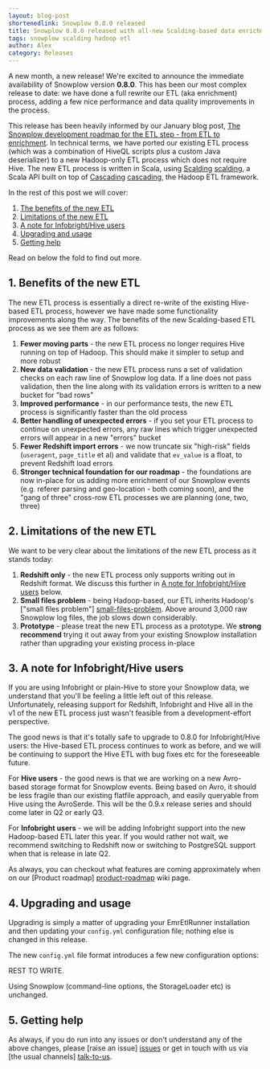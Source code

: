 ```yaml
---
layout: blog-post
shortenedlink: Snowplow 0.8.0 released
title: Snowplow 0.8.0 released with all-new Scalding-based data enrichment
tags: snowplow scalding hadoop etl
author: Alex
category: Releases
---
```


A new month, a new release! We're excited to announce the immediate availability of Snowplow version **0.8.0**. This has been our most complex release to date: we have done a full rewrite our ETL (aka enrichment) process, adding a few nice performance and data quality improvements in the process.

This release has been heavily informed by our January blog post, [The Snowplow development roadmap for the ETL step - from ETL to enrichment](/blog/2013/01/09/from-etl-to-enrichment/#scalding). In technical terms, we have ported our existing ETL process (which was a combination of HiveQL scripts plus a custom Java deserializer) to a new Hadoop-only ETL process which does not require Hive. The new ETL process is written in Scala, using [Scalding] [scalding], a Scala API built on top of [Cascading] [cascading], the Hadoop ETL framework.

In the rest of this post we will cover:

1. [The benefits of the new ETL](#benefits)
2. [Limitations of the new ETL](#limitations)
3. [A note for Infobright/Hive users](#infobright-hive-note)
4. [Upgrading and usage](#upgrading-usage)
5. [Getting help](#help)

Read on below the fold to find out more.

<!--more-->

<h2><a name="benefits">1. Benefits of the new ETL</a></h2>

The new ETL process is essentially a direct re-write of the existing Hive-based ETL process, however we have made some functionality improvements along the way. The benefits of the new Scalding-based ETL process as we see them are as follows:

1. **Fewer moving parts** - the new ETL process no longer requires Hive running on top of Hadoop. This should make it simpler to setup and more robust
2. **New data validation** - the new ETL process runs a set of validation checks on each raw line of Snowplow log data. If a line does not pass validation, then the line along with its validation errors is written to a new bucket for "bad rows"
3. **Improved performance** - in our performance tests, the new ETL process is significantly faster than the old process
4. **Better handling of unexpected errors** - if you set your ETL process to continue on unexpected errors, any raw lines which trigger unexpected errors will appear in a new "errors" bucket
5. **Fewer Redshift import errors** - we now truncate six "high-risk" fields (`useragent`, `page_title` et al) and validate that `ev_value` is a float, to prevent Redshift load errors
6. **Stronger technical foundation for our roadmap** - the foundations are now in-place for us adding more enrichment of our Snowplow events (e.g. referer parsing and geo-location - both coming soon), and the "gang of three" cross-row ETL processes we are planning (one, two, three)

<h2><a name="limitations">2. Limitations of the new ETL</a></h2>

We want to be very clear about the limitations of the new ETL process as it stands today:

1. **Redshift only** - the new ETL process only supports writing out in Redshift format. We discuss this further in [A note for Infobright/Hive users](#infobright-hive-note) below.
2. **Small files problem** - being Hadoop-based, our ETL inherits Hadoop's ["small files problem"] [small-files-problem]. Above around 3,000 raw Snowplow log files, the job slows down considerably.
3. **Prototype** - please treat the new ETL process as a prototype. We **strong recommend** trying it out away from your existing Snowplow installation rather than upgrading your existing process in-place

<h2><a name="limitations">3. A note for Infobright/Hive users</a></h2>

If you are using Infobright or plain-Hive to store your Snowplow data, we understand that you'll be feeling a little left out of this release. Unfortunately, releasing support for Redshift, Infobright and Hive all in the v1 of the new ETL process just wasn't feasible from a development-effort perspective.

The good news is that it's totally safe to upgrade to 0.8.0 for Infobright/Hive users: the Hive-based ETL process continues to work as before, and we will be continuing to support the Hive ETL with bug fixes etc for the foreseeable future.

For **Hive users** - the good news is that we are working on a new Avro-based storage format for Snowplow events. Being based on Avro, it should be less fragile than our existing flatfile approach, and easily queryable from Hive using the AvroSerde. This will be the 0.9.x release series and should come later in Q2 or early Q3.

For **Infobright users** - we will be adding Infobright support into the new Hadoop-based ETL later this year. If you would rather not wait, we recommend switching to Redshift now or switching to PostgreSQL support when that is release in late Q2.

As always, you can checkout what features are coming approximately when on our [Product roadmap] [product-roadmap] wiki page.

<h2><a name="limitations">4. Upgrading and usage</a></h2>

Upgrading is simply a matter of upgrading your EmrEtlRunner installation and then updating your `config.yml` configuration file; nothing else is changed in this release.

The new `config.yml` file format introduces a few new configuration options:

REST TO WRITE.

Using Snowplow (command-line options, the StorageLoader etc) is unchanged.

<h2><a name="help">5. Getting help</a></h2>

As always, if you do run into any issues or don't understand any of the above changes, please [raise an issue] [issues] or get in touch with us via [the usual channels] [talk-to-us].

[scalding]: https://github.com/twitter/scalding
[cascading]: http://www.cascading.org

[small-files-problem]: http://amilaparanawithana.blogspot.co.uk/2012/06/small-file-problem-in-hadoop.html

[product-roadmap]: https://github.com/snowplow/snowplow/wiki/Product-roadmap

[issues]: https://github.com/snowplow/snowplow/issues
[talk-to-us]: https://github.com/snowplow/snowplow/wiki/Talk-to-us